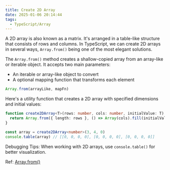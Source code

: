 ```yaml
---
title: Create 2D Array
date: 2025-01-06 20:14:44
tags:
  - TypeScript/Array
---
```

A 2D array is also known as a matrix. It's arranged in a table-like structure that consists of rows and columns.  In TypeScript, we can create 2D arrays in several ways, `Array.from()` being one of the most elegant solutions.

The `Array.from()` method creates a shallow-copied array from an array-like or iterable object. It accepts two main parameters:

- An iterable or array-like object to convert
- A optional mapping function that transforms each element

```typescript
Array.from(arrayLike, mapFn)
```

Here's a utility function that creates a 2D array with specified dimensions and initial values:

```typescript
function create2DArray<T>(rows: number, cols: number, initialValue: T): T[][] {
  return Array.from({ length: rows }, () => Array(cols).fill(initialValue))
}

const array = create2DArray<number>(3, 4, 0)
console.table(array) // [[0, 0, 0, 0], [0, 0, 0, 0], [0, 0, 0, 0]]
```

Debugging Tips: When working with 2D arrays, use `console.table()` for better visualization.

Ref: [Array.from()](https://developer.mozilla.org/en-US/docs/Web/JavaScript/Reference/Global_Objects/Array/from)
